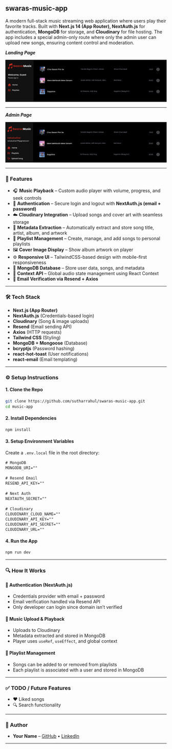 ## swaras-music-app

A modern full-stack music streaming web application where users play their favorite tracks. Built with **Next.js 14 (App Router), NextAuth.js** for authentication, **MongoDB** for storage, and **Cloudinary** for file hosting. The app includes a special admin-only route where only the admin user can upload new songs, ensuring content control and moderation.
 

***Landing Page***

![Landing Page](./public/LandingPage.png)

---

***Admin Page***

![Adming page](./public/Admin.png)


---
### 🚀 Features

* 🎧 **Music Playback** – Custom audio player with volume, progress, and seek controls
* 🔐 **Authentication** – Secure login and logout with **NextAuth.js (email + password)**
* ☁️ **Cloudinary Integration** – Upload songs and cover art with seamless storage
* 🧠 **Metadata Extraction** – Automatically extract and store song title, artist, album, and artwork
* 📂 **Playlist Management** – Create, manage, and add songs to personal playlists
* 🖼️ **Cover Image Display** – Show album artwork on player
* ⚙️ **Responsive UI** – TailwindCSS-based design with mobile-first responsiveness
* 💾 **MongoDB Database** – Store user data, songs, and metadata
* 🔄 **Context API** – Global audio state management using React Context
* 📧 **Email Verification via Resend + Axios**

---

### 🛠️ Tech Stack

* **Next.js (App Router)**
* **NextAuth.js** (Credentials-based login)
* **Cloudinary** (Song & image uploads)
* **Resend** (Email sending API)
* **Axios** (HTTP requests)
* **Tailwind CSS** (Styling)
* **MongoDB + Mongoose** (Database)
* **bcryptjs** (Password hashing)
* **react-hot-toast** (User notifications)
* **react-email** (Email templating)

---

### ⚙️ Setup Instructions

#### 1. **Clone the Repo**

```bash
git clone https://github.com/sutharrahul/swaras-music-app.git
cd music-app
```

#### 2. **Install Dependencies**

```bash
npm install
```

#### 3. **Setup Environment Variables**

Create a `.env.local` file in the root directory:

```env
# MongoDB
MONGODB_URI=""

# Resend Email
RESEND_API_KEY=""

# Next Auth
NEXTAUTH_SECRET=""

# Cloudinary
CLOUDINARY_CLOUD_NAME=""
CLOUDINARY_API_KEY=""
CLOUDINARY_API_SECRET=""
CLOUDINARY_URL=""
```

#### 4. **Run the App**

```bash
npm run dev
```

---

### 🔍 How It Works

#### 🔐 Authentication (NextAuth.js)

* Credentials provider with email + password
* Email verification handled via Resend API
* Only developer can login since domain isn’t verified



#### 🎼 Music Upload & Playback

* Uploads to Cloudinary
* Metadata extracted and stored in MongoDB
* Player uses `useRef`, `useEffect`, and global context

#### 📂 Playlist Management

* Songs can be added to or removed from playlists
* Each playlist is associated with a user and stored in MongoDB

---


### ✅ TODO / Future Features

* ❤️ Liked songs
* 🔍 Search functionality
---

### 👤 Author

* **Your Name** – [GitHub](https://github.com/yourusername) • [LinkedIn](https://linkedin.com/in/yourusername)

---


